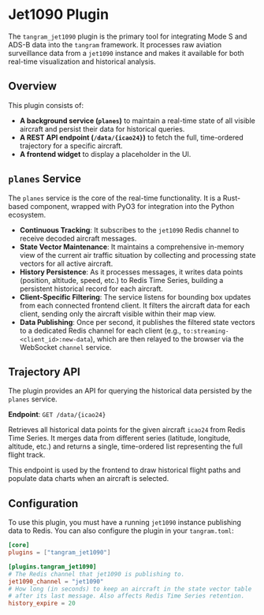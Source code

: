 # Jet1090 Plugin

The `tangram_jet1090` plugin is the primary tool for integrating Mode S and ADS-B data into the `tangram` framework. It processes raw aviation surveillance data from a `jet1090` instance and makes it available for both real-time visualization and historical analysis.

## Overview

This plugin consists of:

- **A background service (`planes`)** to maintain a real-time state of all visible aircraft and persist their data for historical queries.
- **A REST API endpoint (`/data/{icao24}`)** to fetch the full, time-ordered trajectory for a specific aircraft.
- **A frontend widget** to display a placeholder in the UI.

## `planes` Service

The `planes` service is the core of the real-time functionality. It is a Rust-based component, wrapped with PyO3 for integration into the Python ecosystem.

- **Continuous Tracking**: It subscribes to the `jet1090` Redis channel to receive decoded aircraft messages.
- **State Vector Maintenance**: It maintains a comprehensive in-memory view of the current air traffic situation by collecting and processing state vectors for all active aircraft.
- **History Persistence**: As it processes messages, it writes data points (position, altitude, speed, etc.) to Redis Time Series, building a persistent historical record for each aircraft.
- **Client-Specific Filtering**: The service listens for bounding box updates from each connected frontend client. It filters the aircraft data for each client, sending only the aircraft visible within their map view.
- **Data Publishing**: Once per second, it publishes the filtered state vectors to a dedicated Redis channel for each client (e.g., `to:streaming-<client_id>:new-data`), which are then relayed to the browser via the WebSocket `channel` service.

## Trajectory API

The plugin provides an API for querying the historical data persisted by the `planes` service.

**Endpoint**: `GET /data/{icao24}`

Retrieves all historical data points for the given aircraft `icao24` from Redis Time Series. It merges data from different series (latitude, longitude, altitude, etc.) and returns a single, time-ordered list representing the full flight track.

This endpoint is used by the frontend to draw historical flight paths and populate data charts when an aircraft is selected.

## Configuration

To use this plugin, you must have a running `jet1090` instance publishing data to Redis. You can also configure the plugin in your `tangram.toml`:

```toml
[core]
plugins = ["tangram_jet1090"]

[plugins.tangram_jet1090]
# The Redis channel that jet1090 is publishing to.
jet1090_channel = "jet1090"
# How long (in seconds) to keep an aircraft in the state vector table
# after its last message. Also affects Redis Time Series retention.
history_expire = 20